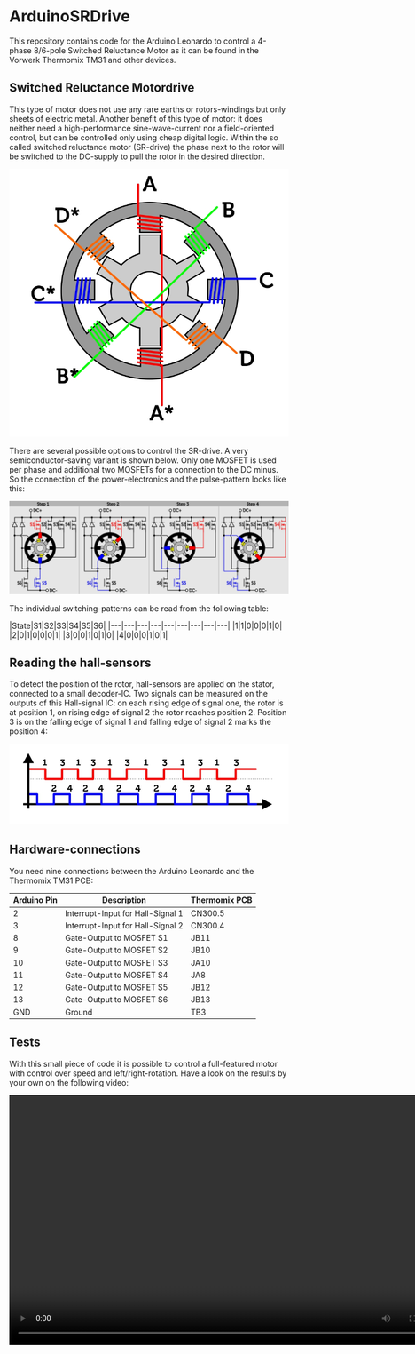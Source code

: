 # ArduinoSRDrive

This repository contains code for the Arduino Leonardo to control a 4-phase 8/6-pole Switched Reluctance Motor as it can be found in the Vorwerk Thermomix TM31 and other devices.

## Switched Reluctance Motordrive
This type of motor does not use any rare earths or rotors-windings but only sheets of electric metal. Another benefit of this type of motor: it does neither need a high-performance sine-wave-current nor a field-oriented control, but can be controlled only using cheap digital logic. Within the so called switched reluctance motor (SR-drive) the phase next to the rotor will be switched to the DC-supply to pull the rotor in the desired direction.

![SRDrive](Documentation/ReluctanceMotor.jpg)

There are several possible options to control the SR-drive. A very semiconductor-saving variant is shown below. Only one MOSFET is used per phase and additional two MOSFETs for a connection to the DC minus. So the connection of the power-electronics and the pulse-pattern looks like this:

![PowerElectronics](Documentation/PowerElectronics.jpg)

The individual switching-patterns can be read from the following table:

|State|S1|S2|S3|S4|S5|S6|
|---|---|---|---|---|---|---|---|---|
|1|1|0|0|0|1|0|
|2|0|1|0|0|0|1|
|3|0|0|1|0|1|0|
|4|0|0|0|1|0|1|

## Reading the hall-sensors
To detect the position of the rotor, hall-sensors are applied on the stator, connected to a small decoder-IC. Two signals can be measured on the outputs of this Hall-signal IC: on each rising edge of signal one, the rotor is at position 1, on rising edge of signal 2 the rotor reaches position 2. Position 3 is on the falling edge of signal 1 and falling edge of signal 2 marks the position 4:

![HallSignals](Documentation/Hallsignals.jpg)

## Hardware-connections
You need nine connections between the Arduino Leonardo and the Thermomix TM31 PCB:

|Arduino Pin|Description|Thermomix PCB|
|---|---|---|
|2|Interrupt-Input for Hall-Signal 1|CN300.5|
|3|Interrupt-Input for Hall-Signal 2|CN300.4|
|8|Gate-Output to MOSFET S1|JB11|
|9|Gate-Output to MOSFET S2|JB10|
|10|Gate-Output to MOSFET S3|JA10|
|11|Gate-Output to MOSFET S4|JA8|
|12|Gate-Output to MOSFET S5|JB12|
|13|Gate-Output to MOSFET S6|JB13|
|GND|Ground|TB3|

## Tests
With this small piece of code it is possible to control a full-featured motor with control over speed and left/right-rotation. Have a look on the results by your own on the following video:

<video width="800" height="450" controls>
  <source src="https://chrisdevblog.com/content/videos/20210629_174150.mp4" type="video/mp4">
Your browser does not support the video tag.
</video>

